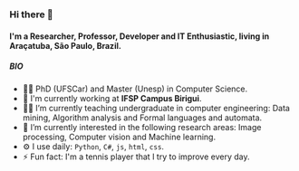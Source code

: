 ### Hi there 👋

#### I'm a Researcher, Professor, Developer and IT Enthusiastic, living in Araçatuba, São Paulo, Brazil.

##### BIO

- :man_student: PhD (UFSCar) and Master (Unesp) in Computer Science.
- 🏢 I'm currently working at **IFSP Campus Birigui**. 
- :man_teacher: I’m currently teaching undergraduate in computer engineering: Data mining, Algorithm analysis and Formal languages and automata.
- 🔭 I’m currently interested in the following research areas: Image processing, Computer vision and Machine learning.
- ⚙️ I use daily: `Python`, `C#`, `js`, `html`, `css`.
- ⚡️ Fun fact: I'm a tennis player that I try to improve every day.


<!--
**murilovarges/murilovarges** is a ✨ _special_ ✨ repository because its `README.md` (this file) appears on your GitHub profile.

Here are some ideas to get you started:

- 🔭 I’m currently working on ...
- 🌱 I’m currently learning ...
- 👯 I’m looking to collaborate on ...
- 🤔 I’m looking for help with ...
- 💬 Ask me about ...
- 📫 How to reach me: ...
- 😄 Pronouns: ...
- ⚡ Fun fact: ...
-->



